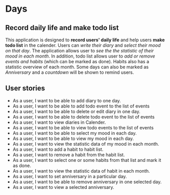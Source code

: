 # Days

## Record daily life and make todo list


This application is designed to **record users' daily life** and help users **make todo list** in the calender.
Users can *write their diary* and *select their mood on that day*. The application allows user to *see the 
the statistic of their mood in each month*. In addition, todo list allows user to *add or remove events 
and habits* (which can be marked as done). Habits also has a statistic overview of each month. Some days 
can also be marked as *Anniversary* and a *countdown* will be shown to remind users.


## User stories
- As a user, I want to be able to add diary to one day.
- As a user, I want to be able to add todo event to the list of events
- As a user, I want to be able to delete or edit diary in one day.
- As a user, I want to be able to delete todo event to the list of events
- As a user, I want to view diaries in Calender.
- As a user, I want to be able to view todo events to the list of events
- As a user, I want to be able to select my mood in each day.
- As a user, I want to be able to view my mood in each day.
- As a user, I want to view the statistic data of my mood in each month.
- As a user, I want to add a habit to habit list.
- As a user, I want to remove a habit from the habit list.
- As a user, I want to select one or some habits from that list and mark it as done.
- As a user, I want to view the statistic data of habit in each month.
- As a user, I want to set anniversary in a particular day.
- As a user, I want to be able to remove anniversary in one selected day.
- As a user, I want to view a selected anniversary.